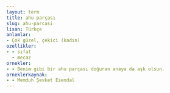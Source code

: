 ```yaml
---
layout: term
title: ahu parçası
slug: ahu-parcasi
lisan: Türkçe
anlamlar:
- Çok güzel, çekici (kadın)
ozellikler:
- - sıfat
  - mecaz
ornekler:
- - Benim gibi bir ahu parçası doğuran anaya da aşk olsun.
orneklerkaynak:
- - Memduh Şevket Esendal
---
```

